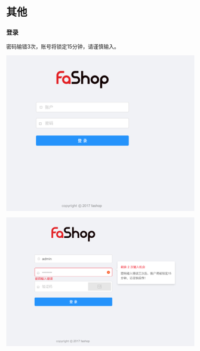 # 其他

### 登录

密码输错3次，账号将锁定15分钟，请谨慎输入。

![](./images/other2_zhang_1.png)

![](./images/other2_zhang_2.png)